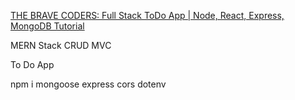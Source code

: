 [THE BRAVE CODERS: Full Stack ToDo App | Node, React, Express, MongoDB Tutorial](https://www.youtube.com/watch?v=PvMDWbAPPK4)

MERN Stack CRUD MVC

To Do App

npm i mongoose express cors dotenv


